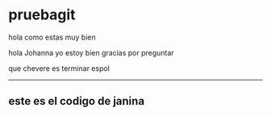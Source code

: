 # pruebagit
hola 
como
estas
muy
bien

hola
Johanna
yo 
estoy
bien
gracias
por
preguntar

que 
chevere 
es 
terminar 
espol

------------------------
este es el codigo de janina
-------------------------
